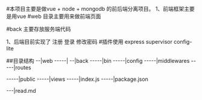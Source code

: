 #本项目主要是做vue + node + mongodb 的前后端分离项目。
1、前端框架主要是用vue
#web 目录主要用来做前端页面

#back 主要存放服务端代码


1、后端目前实现了 注册 登录 修改密码
#插件使用
express
supervisor
config-lite

##目录结构
--|web 
-----|
--|back
-----|bin
-----|config
-----|middlewares
-----|routes

-----|public
-----|views
-----|index.js
-----|package.json

---|read.md

